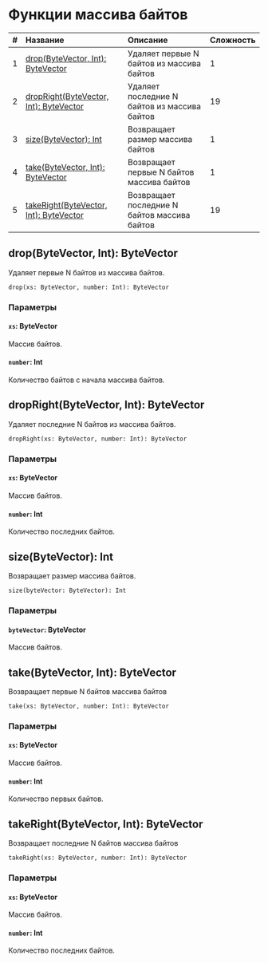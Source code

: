 # Функции массива байтов

| # | Название | Описание | Сложность |
| :--- | :--- | :--- | :--- |
| 1 | [drop(ByteVector, Int): ByteVector](#drop) | Удаляет первые N байтов из массива байтов | 1 |
| 2 | [dropRight(ByteVector, Int): ByteVector](#dropright) | Удаляет последние N байтов из массива байтов | 19 |
| 3 | [size(ByteVector): Int](#size) | Возвращает размер массива байтов | 1 |
| 4 | [take(ByteVector, Int): ByteVector](#take) | Возвращает первые N байтов массива байтов | 1 |
| 5 | [takeRight(ByteVector, Int): ByteVector](#takeright) | Возвращает последние N байтов массива байтов | 19 |

## drop(ByteVector, Int): ByteVector <a id="drop"></a>

Удаляет первые N байтов из массива байтов.

``` ride
drop(xs: ByteVector, number: Int): ByteVector
```

### Параметры

#### `xs`: ByteVector

Массив байтов.

#### `number`: Int

Количество байтов с начала массива байтов.

## dropRight(ByteVector, Int): ByteVector <a id="dropright"></a>

Удаляет последние N байтов из массива байтов.

``` ride
dropRight(xs: ByteVector, number: Int): ByteVector
```

### Параметры

#### `xs`: ByteVector

Массив байтов.

#### `number`: Int

Количество последних байтов.

## size(ByteVector): Int <a id="size"></a>

Возвращает размер массива байтов.

``` ride
size(byteVector: ByteVector): Int
```

### Параметры

#### `byteVector`: ByteVector

Массив байтов.

## take(ByteVector, Int): ByteVector <a id="take"></a>

Возвращает первые N байтов массива байтов

``` ride
take(xs: ByteVector, number: Int): ByteVector
```

### Параметры

#### `xs`: ByteVector

Массив байтов.

#### `number`: Int

Количество первых байтов.

## takeRight(ByteVector, Int): ByteVector <a id="takeright"></a>

Возвращает последние N байтов массива байтов

``` ride
takeRight(xs: ByteVector, number: Int): ByteVector
```

### Параметры

#### `xs`: ByteVector

Массив байтов.

#### `number`: Int

Количество последних байтов.
